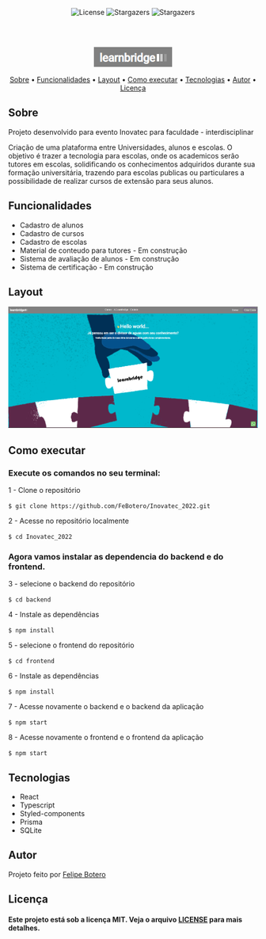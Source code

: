 <p align="center">
   <img alt="License" src="https://img.shields.io/badge/license-MIT-%23845afd">
   <img alt="Stargazers" src="https://img.shields.io/badge/Stars-1-%23845afd">
  <img alt="Stargazers" src="https://img.shields.io/badge/Forks-0-%23845afd">
 
  
  
</p>
<br><br>
<p align="center">
  <img alt="Learnbridge" src="https://github.com/FeBotero/Inovatec_2022/blob/main/logo.png">
 </p>                
 
 <p align="center">
 <a href="#sobre">Sobre</a> •
 <a href="#funcoes">Funcionalidades</a> •
 <a href="#layout">Layout</a> • 
 <a href="#como_executar">Como executar</a> • 
 <a href="#tecnologias">Tecnologias</a> • 
 <a href="#autor">Autor</a> • 
 <a href="#licenca">Licença</a>
</p>



<h2 id="sobre">Sobre</h2>

<p>Projeto desenvolvido para evento Inovatec para faculdade - interdisciplinar</p>
<p>Criação de uma plataforma entre Universidades, alunos e escolas. O objetivo é trazer a tecnologia para escolas, onde os academicos serão tutores em escolas, solidificando os conhecimentos adquiridos durante sua formação universitária, trazendo para escolas publicas ou particulares a possibilidade de realizar cursos de extensão para seus alunos. </p>

<h2 id="funcoes">Funcionalidades</h2>

<ul>
   <li>Cadastro de alunos</li>
   <li>Cadastro de cursos</li>
   <li>Cadastro de escolas</li> 
   <li>Material de conteudo para tutores - Em construção</li>
   <li>Sistema de avaliação de alunos - Em construção</li>
   <li>Sistema de certificação  - Em construção</li>
   
</ul>
   
   
   <h2 id="layout">Layout</h2>
   
   <img alt="Learnbridge" src="https://github.com/FeBotero/Inovatec_2022/blob/main/learnbridge.png">
 
  <h2 id="como_executar">Como executar</h2>
  <h3>Execute os comandos no seu terminal:</h3>
  
<p>1 - Clone o repositório</p>
   
`$ git clone https://github.com/FeBotero/Inovatec_2022.git`

<p>2 - Acesse no repositório localmente</p>

`$ cd Inovatec_2022`

<h3>Agora vamos instalar as dependencia do backend e do frontend.</h3>

<p>3 - selecione o backend do repositório</p>

`$ cd backend`

<p>4 - Instale as dependências</p>

`$ npm install`

<p>5 - selecione o frontend do repositório</p>

`$ cd frontend`

<p>6 - Instale as dependências</p>

`$ npm install`

<p>7 - Acesse novamente o backend e o backend da aplicação</p>

`$ npm start`

<p>8 - Acesse novamente o frontend e o frontend da aplicação</p>

`$ npm start`


<h2 id="tecnologias">Tecnologias</h2>
  <ul>
  <li>React</li>
  <li>Typescript</li>
  <li>Styled-components </li>
  <li>Prisma</li>
  <li>SQLite</li>
  </ul>
   
<h2 id="autor">Autor</h2>

<p>
  Projeto feito por <a href="https://github.com/FeBotero">Felipe Botero<a/></p>
  
  
<h2 id="licenca">Licença</h2>
   
<h4>Este projeto está sob a licença MIT. Veja o arquivo <a href="https://github.com/FeBotero/Inovatec_2022/blob/main/LICENSE.txt">LICENSE</a> para mais detalhes.</h4>
